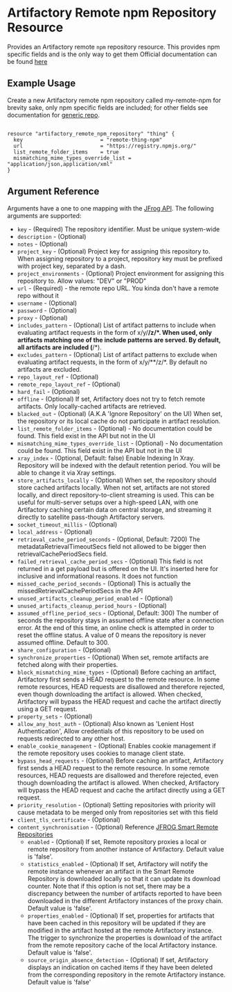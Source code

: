 # Artifactory Remote npm Repository Resource

Provides an Artifactory remote `npm` repository resource. This provides npm specific fields and is the only way to get them
Official documentation can be found [here](https://www.jfrog.com/confluence/display/JFROG/npm+Registry)


## Example Usage
Create a new Artifactory remote npm repository called my-remote-npm
for brevity sake, only npm specific fields are included; for other fields see documentation for
[generic repo](artifactory_remote_docker_repository.md).
```hcl

resource "artifactory_remote_npm_repository" "thing" {
  key                         = "remote-thing-npm"
  url                         = "https://registry.npmjs.org/"
  list_remote_folder_items    = true
  mismatching_mime_types_override_list = "application/json,application/xml"
}
```

## Argument Reference

Arguments have a one to one mapping with the [JFrog API](https://www.jfrog.com/confluence/display/RTF/Repository+Configuration+JSON). The following arguments are supported:

* `key` - (Required) The repository identifier. Must be unique system-wide
* `description` - (Optional)
* `notes` - (Optional)
* `project_key` - (Optional) Project key for assigning this repository to. When assigning repository to a project, repository key must be prefixed with project key, separated by a dash.
* `project_environments` - (Optional) Project environment for assigning this repository to. Allow values: "DEV" or "PROD"
* `url` - (Required) - the remote repo URL. You kinda don't have a remote repo without it
* `username` - (Optional)
* `password` - (Optional)
* `proxy` - (Optional)
* `includes_pattern` - (Optional) List of artifact patterns to include when evaluating artifact requests in the form of x/y/**/z/*. When used, only artifacts matching one of the include patterns are served. By default, all artifacts are included (**/*).
* `excludes_pattern` - (Optional) List of artifact patterns to exclude when evaluating artifact requests, in the form of x/y/**/z/*. By default no artifacts are excluded.
* `repo_layout_ref` - (Optional)
* `remote_repo_layout_ref` - (Optional)
* `hard_fail` - (Optional)
* `offline` - (Optional) If set, Artifactory does not try to fetch remote artifacts. Only locally-cached artifacts are retrieved.
* `blacked_out` - (Optional) (A.K.A 'Ignore Repository' on the UI) When set, the repository or its local cache do not participate in artifact resolution.
* `list_remote_folder_items` - (Optional) - No documentation could be found. This field exist in the API but not in the UI
* `mismatching_mime_types_override_list` - (Optional) - No documentation could be found. This field exist in the API but not in the UI
* `xray_index` - (Optional, Default: false)  Enable Indexing In Xray. Repository will be indexed with the default retention period. You will be able to change it via Xray settings.
* `store_artifacts_locally` - (Optional) When set, the repository should store cached artifacts locally. When not set, artifacts are not stored locally, and direct repository-to-client streaming is used. This can be useful for multi-server setups over a high-speed LAN, with one Artifactory caching certain data on central storage, and streaming it directly to satellite pass-though Artifactory servers.
* `socket_timeout_millis` - (Optional)
* `local_address` - (Optional)
* `retrieval_cache_period_seconds` - (Optional, Default: 7200) The metadataRetrievalTimeoutSecs field not allowed to be bigger then retrievalCachePeriodSecs field.
* `failed_retrieval_cache_period_secs` - (Optional) This field is not returned in a get payload but is offered on the UI. It's inserted here for inclusive and informational reasons. It does not function
* `missed_cache_period_seconds` - (Optional) This is actually the missedRetrievalCachePeriodSecs in the API
* `unused_artifacts_cleanup_period_enabled` - (Optional)
* `unused_artifacts_cleanup_period_hours` - (Optional)
* `assumed_offline_period_secs` - (Optional, Default: 300) The number of seconds the repository stays in assumed offline state after a connection error. At the end of this time, an online check is attempted in order to reset the offline status. A value of 0 means the repository is never assumed offline. Default to 300.
* `share_configuration` - (Optional)
* `synchronize_properties` - (Optional) When set, remote artifacts are fetched along with their properties.
* `block_mismatching_mime_types` - (Optional) Before caching an artifact, Artifactory first sends a HEAD request to the remote resource. In some remote resources, HEAD requests are disallowed and therefore rejected, even though downloading the artifact is allowed. When checked, Artifactory will bypass the HEAD request and cache the artifact directly using a GET request.
* `property_sets` - (Optional)
* `allow_any_host_auth` - (Optional) Also known as 'Lenient Host Authentication', Allow credentials of this repository to be used on requests redirected to any other host.
* `enable_cookie_management` - (Optional) Enables cookie management if the remote repository uses cookies to manage client state.
* `bypass_head_requests` - (Optional) Before caching an artifact, Artifactory first sends a HEAD request to the remote resource. In some remote resources, HEAD requests are disallowed and therefore rejected, even though downloading the artifact is allowed. When checked, Artifactory will bypass the HEAD request and cache the artifact directly using a GET request.
* `priority_resolution` - (Optional) Setting repositories with priority will cause metadata to be merged only from repositories set with this field
* `client_tls_certificate` - (Optional)
* `content_synchronisation` - (Optional) Reference [JFROG Smart Remote Repositories](https://www.jfrog.com/confluence/display/JFROG/Smart+Remote+Repositories)
    * `enabled` - (Optional) If set, Remote repository proxies a local or remote repository from another instance of Artifactory. Default value is 'false'.
    * `statistics_enabled` - (Optional) If set, Artifactory will notify the remote instance whenever an artifact in the Smart Remote Repository is downloaded locally so that it can update its download counter. Note that if this option is not set, there may be a discrepancy between the number of artifacts reported to have been downloaded in the different Artifactory instances of the proxy chain. Default value is 'false'.
    * `properties_enabled` - (Optional) If set, properties for artifacts that have been cached in this repository will be updated if they are modified in the artifact hosted at the remote Artifactory instance. The trigger to synchronize the properties is download of the artifact from the remote repository cache of the local Artifactory instance. Default value is 'false'.
    * `source_origin_absence_detection` - (Optional) If set, Artifactory displays an indication on cached items if they have been deleted from the corresponding repository in the remote Artifactory instance. Default value is 'false'
